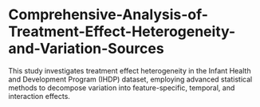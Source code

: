 # Comprehensive-Analysis-of-Treatment-Effect-Heterogeneity-and-Variation-Sources
This study investigates treatment effect heterogeneity in the Infant Health and Development Program (IHDP) dataset, employing advanced statistical methods to decompose variation into feature-specific, temporal, and interaction effects. 

